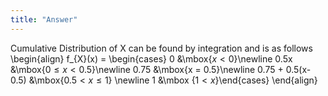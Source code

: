 ```yaml
---
title: "Answer"
---
```


Cumulative Distribution of X can be found by integration and is as follows
\begin{align}
            f_{X}(x) = \begin{cases} 0 &\mbox{$x < 0$}\newline
                                     0.5x &\mbox{$0 \leq x < 0.5$}\newline
                                     0.75 &\mbox{x = 0.5}\newline
                                     0.75 + 0.5(x-0.5) &\mbox{$0.5 < x \leq 1$} \newline
                                     1 &\mbox {$1 < x$}\end{cases}
        \end{align}
